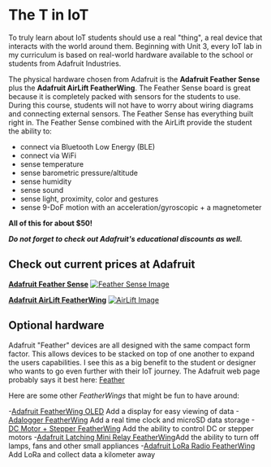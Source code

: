 # The T in IoT

To truly learn about IoT students should use a real "thing", a real device that interacts with the world around them. Beginning with Unit 3, every IoT lab in 
my curriculum is based on real-world hardware available to the school or students from Adafruit Industries. 

The physical hardware chosen from Adafruit is the **Adafruit Feather Sense** plus the **Adafruit AirLift FeatherWing**.  The Feather Sense board is great 
because it is completely packed with sensors for the students to use. During this course, students will not have to worry about wiring diagrams and connecting 
external sensors.  The Feather Sense has everything built right in.  The Feather Sense combined with the AirLift provide the student the ability to:

- connect via Bluetooth Low Energy (BLE)
- connect via WiFi
- sense temperature
- sense barometric pressure/altitude
- sense humidity
- sense sound
- sense light, proximity, color and gestures
- sense 9-DoF motion with an acceleration/gyroscopic + a magnetometer

**All of this for about $50!** 

***Do not forget to check out Adafruit's educational discounts as well.***

## Check out current prices at Adafruit 

**[Adafruit Feather Sense](https://www.adafruit.com/product/4516)**
[![Feather Sense Image](https://cdn-shop.adafruit.com/970x728/4516-08.jpg)](https://www.adafruit.com/product/4516)

**[Adafruit AirLift FeatherWing](https://www.adafruit.com/product/4264)**
[![AirLift Image](https://cdn-shop.adafruit.com/970x728/4264-05.jpg)](https://www.adafruit.com/product/4264)


## Optional hardware

Adafruit "Feather" devices are all designed with the same compact form factor.  This allows devices to be stacked on top of one another to expand the 
users capabilities.  I see this as a big benefit to the student or designer who wants to go even further with their IoT journey. The Adafruit web page probably says it best here: [Feather](https://www.adafruit.com/category/943) 

Here are some other *FeatherWings* that might be fun to have around:

-[Adafruit FeatherWing OLED](https://www.adafruit.com/product/4650) Add a display for easy viewing of data
-[Adalogger FeatherWing](https://www.adafruit.com/product/2922) Add a real time clock and microSD data storage
-[DC Motor + Stepper FeatherWing](https://www.adafruit.com/product/2927) Add the ability to control DC or stepper motors
-[Adafruit Latching Mini Relay FeatherWing](https://www.adafruit.com/product/2923)Add the ability to turn off lamps, fans and other small appliances 
-[Adafruit LoRa Radio FeatherWing](https://www.adafruit.com/product/3231) Add LoRa and collect data a kilometer away

<!--
The lessons on automated watering work using a relay. As an option, you can connect this relay to a water pump powered by USB using the hardware listed below.

* [6V water pump](https://www.seeedstudio.com/6V-Mini-Water-Pump-p-1945.html)
* [USB terminal](https://www.adafruit.com/product/3628)
* Silicone pipes
* Red and black wires
* Small flat-head screwdriver

## Virtual hardware

The virtual hardware route will provide simulators for the sensors and actuators, implemented in Python. Depending on your hardware availability, you can run this on your normal development device, such as a Mac, PC, or run it on a Raspberry Pi and simulate only the hardware you don't have. For example, if you have the Raspberry Pi camera but not the Grove sensors, you will be able to run the virtual device code on your Pi and simulate the Grove sensors, but use a physical camera.

The virtual hardware will use the [CounterFit project](https://github.com/CounterFit-IoT/CounterFit).

To complete these lessons you will need to have a web cam, microphone and audio output such as speakers or headphones. These can be built in or external, and need to be configured to work with your operating system and available for use from all applications.
-->
